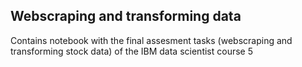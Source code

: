 ## Webscraping and transforming data
Contains notebook with the final assesment tasks (webscraping and transforming stock data) of the IBM data scientist course 5
